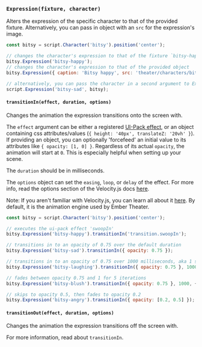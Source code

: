 ### `Expression(fixture, character)`

Alters the expression of the specific character to that of the provided fixture. Alternatively, you can pass in object with an `src` for the expression's image.

```js
const bitsy = script.Character('bitsy').position('center');

// changes the character's expression to that of the fixture `bitsy-happy`
bitsy.Expression('bitsy-happy');
// changes the character's expression to that of the provided object
bitsy.Expression({ caption: 'Bitsy happy', src: 'theater/characters/bitsy/happy.png' });

// alternatively, you can pass the character in a second argument to Expression
script.Expression('bitsy-sad', bitsy);
```

#### `transitionIn(effect, duration, options)`

Changes the animation the expression transitions onto the screen with.

The `effect` argument can be either a registered [UI-Pack effect](http://julian.com/research/velocity/#uiPack), or an object containing css attributes/values (`{ height: '40px', translateZ: '20vh' }`). If providing an object, you can optionally 'forcefeed' an initial value to its attributes like `{ opacity: [1, 0] }`. Regardless of its actual `opacity`, the animation will start at `0`. This is especially helpful when setting up your scene.

The `duration` should be in milliseconds.

The `options` object can set the `easing`, `loop`, or `delay` of the effect. For more info, read the options section of the Velocity.js docs [here](http://julian.com/research/velocity/#easing).

Note: If you aren't familiar with Velocity.js, you can learn all about it [here](http://julian.com/research/velocity). By default, it is the animation engine used by Ember Theater.

```js
const bitsy = script.Character('bitsy').position('center');

// executes the ui-pack effect 'swoopIn'
bitsy.Expression('bitsy-happy').transitionIn('transition.swoopIn');

// transitions in to an opacity of 0.75 over the default duration
bitsy.Expression('bitsy-sad').transitionIn({ opacity: 0.75 });

// transitions in to an opacity of 0.75 over 1000 milliseconds, aka 1 second
bitsy.Expression('bitsy-laughing').transitionIn({ opacity: 0.75 }, 1000);

// fades between opacity 0.75 and 1 for 5 iterations
bitsy.Expression('bitsy-blush').transitionIn({ opacity: 0.75 }, 1000, { loop: 5 });

// skips to opacity 0.5, then fades to opacity 0.2
bitsy.Expression('bitsy-angry').transitionIn({ opacity: [0.2, 0.5] });
```

#### `transitionOut(effect, duration, options)`

Changes the animation the expression transitions off the screen with.

For more information, read about `transitionIn`.
